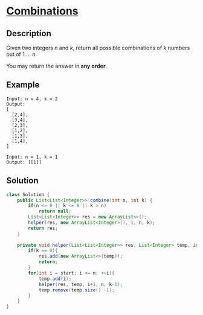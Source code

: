 # [Combinations](https://leetcode.com/problems/combinations/)

## Description

Given two integers *n* and *k*, return all possible combinations of *k* numbers out of 1 ... *n*.

You may return the answer in **any order**.

## Example

```
Input: n = 4, k = 2
Output:
[
  [2,4],
  [3,4],
  [2,3],
  [1,2],
  [1,3],
  [1,4],
]
```

```
Input: n = 1, k = 1
Output: [[1]]
```

## Solution

```java
class Solution {
    public List<List<Integer>> combine(int n, int k) {
        if(n <= 0 || k <= 0 || k > n)
            return null;
        List<List<Integer>> res = new ArrayList<>();
        helper(res, new ArrayList<Integer>(), 1, n, k);
        return res;
    }
    
    private void helper(List<List<Integer>> res, List<Integer> temp, int start, int n, int k){
        if(k == 0){
            res.add(new ArrayList<>(temp));
            return;
        }
        for(int i = start; i <= n; ++i){
            temp.add(i);
            helper(res, temp, i+1, n, k-1);
            temp.remove(temp.size() -1);
        }
    }
}
```

